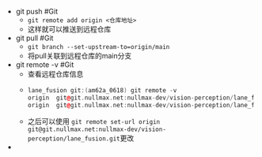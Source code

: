 - git push #Git
	- `git remote add origin <仓库地址>`
	- 这样就可以推送到远程仓库
- git pull #Git
	- `git branch --set-upstream-to=origin/main`
	- 将pull关联到远程仓库的main分支
- git remote -v #Git
	- 查看远程仓库信息
	- ```cpp
	  lane_fusion git:(am62a_0618) git remote -v                
	  origin  git@git.nullmax.net:nullmax-dev/vision-perception/lane_fusion.git (fetch)
	  origin  git@git.nullmax.net:nullmax-dev/vision-perception/lane_fusion.git (push)
	  ```
	- 之后可以使用 `git remote set-url origin git@git.nullmax.net:nullmax-dev/vision-perception/lane_fusion.git`更改
-